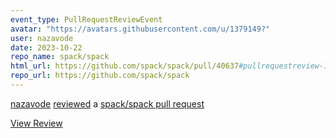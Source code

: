 ```yaml
---
event_type: PullRequestReviewEvent
avatar: "https://avatars.githubusercontent.com/u/1379149?"
user: nazavode
date: 2023-10-22
repo_name: spack/spack
html_url: https://github.com/spack/spack/pull/40637#pullrequestreview-1691459077
repo_url: https://github.com/spack/spack
---
```


<a href='https://github.com/nazavode' target='_blank'>nazavode</a> <a href='https://github.com/spack/spack/pull/40637#pullrequestreview-1691459077' target='_blank'>reviewed</a> a <a href='https://github.com/spack/spack/pull/40637' target='_blank'>spack/spack pull request</a>

<small></small>

<a href='https://github.com/spack/spack/pull/40637#pullrequestreview-1691459077' target='_blank'>View Review</a>